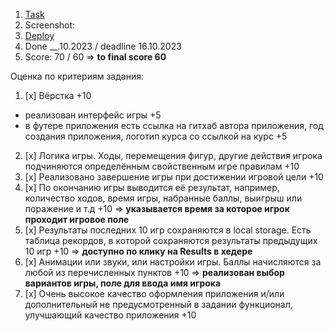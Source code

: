 1. [Task](https://github.com/rolling-scopes-school/tasks/blob/master/tasks/js30%23/js30-9.md)
2. Screenshot:
3. [Deploy](https://rolling-scopes-school.github.io/disembow-JSFEPRESCHOOL2023Q2/random-game)
4. Done \_\_.10.2023 / deadline 16.10.2023
5. Score: 70 / 60 => **to final score 60**

Оценка по критериям задания:

1. [x] Вёрстка +10

- реализован интерфейс игры +5
- в футере приложения есть ссылка на гитхаб автора приложения, год создания приложения, логотип курса со ссылкой на курс +5

2. [x] Логика игры. Ходы, перемещения фигур, другие действия игрока подчиняются определённым свойственным игре правилам +10
3. [x] Реализовано завершение игры при достижении игровой цели +10
4. [x] По окончанию игры выводится её результат, например, количество ходов, время игры, набранные баллы, выигрыш или поражение и т.д +10 => **указывается время за которое игрок проходит игровое поле**
5. [x] Результаты последних 10 игр сохраняются в local storage. Есть таблица рекордов, в которой сохраняются результаты предыдущих 10 игр +10 => **доступно по клику на Results в хедере**
6. [x] Анимации или звуки, или настройки игры. Баллы начисляются за любой из перечисленных пунктов +10 => **реализован выбор вариантов игры, поле для ввода имя игрока**
7. [x] Очень высокое качество оформления приложения и/или дополнительный не предусмотренный в задании функционал, улучшающий качество приложения +10
